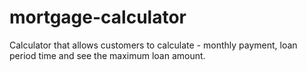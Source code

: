 # mortgage-calculator
Calculator that allows customers to calculate - monthly payment, loan period time and see the maximum loan amount.
